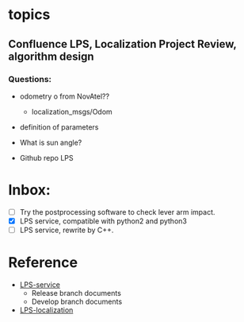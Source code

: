 # topics
## Confluence LPS, Localization Project Review, algorithm design
### Questions:
- odometry o from NovAtel??
	- localization_msgs/Odom
- definition of parameters
- What is sun angle?

- Github repo LPS

# Inbox:
- [ ] Try the postprocessing software to check lever arm impact.
- [x] LPS service, compatible with python2 and python3
- [ ] LPS service, rewrite by C++.

# Reference
- [LPS-service](https://github.com/TuSimple/LPS-service)
	- Release branch documents
	- Develop branch documents
- [LPS-localization](https://github.com/TuSimple/LPS)
